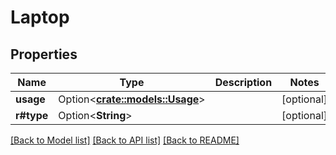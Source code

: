 # Laptop

## Properties

Name | Type | Description | Notes
------------ | ------------- | ------------- | -------------
**usage** | Option<[**crate::models::Usage**](Usage.md)> |  | [optional]
**r#type** | Option<**String**> |  | [optional]

[[Back to Model list]](../README.md#documentation-for-models) [[Back to API list]](../README.md#documentation-for-api-endpoints) [[Back to README]](../README.md)


